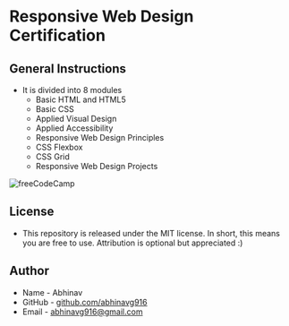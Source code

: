 # Responsive Web Design Certification
## General Instructions
* It is divided into 8 modules
  * Basic HTML and HTML5
  * Basic CSS
  * Applied Visual Design
  * Applied Accessibility
  * Responsive Web Design Principles
  * CSS Flexbox
  * CSS Grid
  * Responsive Web Design Projects
  
![freeCodeCamp](https://upload.wikimedia.org/wikipedia/commons/3/39/FreeCodeCamp_logo.png)

## License
* This repository is released under the MIT license. In short, this means you are free to use. Attribution is optional but appreciated :)

## Author
* Name - Abhinav
* GitHub - [github.com/abhinavg916](https://github.com/abhinavg916)
* Email - abhinavg916@gmail.com
